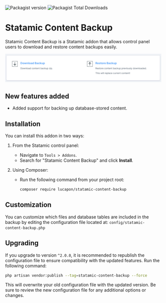 ![Packagist version](https://flat.badgen.net/packagist/v/lucapon/statamic-content-backup/latest) ![Packagist Total Downloads](https://flat.badgen.net/packagist/dt/lucapon/statamic-content-backup)


# Statamic Content Backup

Statamic Content Backup is a Statamic addon that allows control panel users to download and restore content backups easily.

<img src="images/image.png" />


## New features added

- Added support for backing up database-stored content.

## Installation

You can install this addon in two ways:

1. From the Statamic control panel:

   - Navigate to `Tools > Addons`.
   - Search for "Statamic Content Backup" and click **Install**.

2. Using Composer:

   - Run the following command from your project root:
     ```bash
     composer require lucapon/statamic-content-backup
     ```


## Customization

You can customize which files and database tables are included in the backup by editing the configuration file located at: `config/statamic-content-backup.php`

## Upgrading

If you upgrade to version `^2.0.0`, it is recommended to republish the configuration file to ensure compatibility with the updated features. Run the following command:

```bash
php artisan vendor:publish --tag=statamic-content-backup --force
```

This will overwrite your old configuration file with the updated version. Be sure to review the new configuration file for any additional options or changes.
